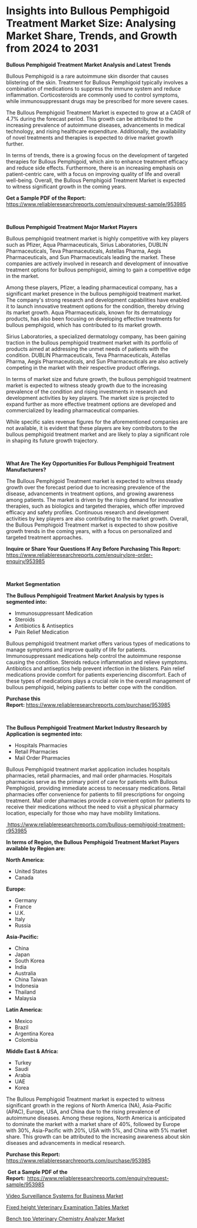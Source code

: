 <p><h1>Insights into Bullous Pemphigoid Treatment Market Size: Analysing Market Share, Trends, and Growth from 2024 to 2031</h1></p><p><strong>Bullous Pemphigoid Treatment Market Analysis and Latest Trends</strong></p>
<p><p>Bullous Pemphigoid is a rare autoimmune skin disorder that causes blistering of the skin. Treatment for Bullous Pemphigoid typically involves a combination of medications to suppress the immune system and reduce inflammation. Corticosteroids are commonly used to control symptoms, while immunosuppressant drugs may be prescribed for more severe cases.</p><p>The Bullous Pemphigoid Treatment Market is expected to grow at a CAGR of 4.7% during the forecast period. This growth can be attributed to the increasing prevalence of autoimmune diseases, advancements in medical technology, and rising healthcare expenditure. Additionally, the availability of novel treatments and therapies is expected to drive market growth further.</p><p>In terms of trends, there is a growing focus on the development of targeted therapies for Bullous Pemphigoid, which aim to enhance treatment efficacy and reduce side effects. Furthermore, there is an increasing emphasis on patient-centric care, with a focus on improving quality of life and overall well-being. Overall, the Bullous Pemphigoid Treatment Market is expected to witness significant growth in the coming years.</p></p>
<p><strong>Get a Sample PDF of the Report:&nbsp;</strong> <a href="https://www.reliableresearchreports.com/enquiry/request-sample/953985">https://www.reliableresearchreports.com/enquiry/request-sample/953985</a></p>
<p>&nbsp;</p>
<p><strong>Bullous Pemphigoid Treatment Major Market Players</strong></p>
<p><p>Bullous pemphigoid treatment market is highly competitive with key players such as Pfizer, Aqua Pharmaceuticals, Sirius Laboratories, DUBLIN Pharmaceuticals, Teva Pharmaceuticals, Astellas Pharma, Aegis Pharmaceuticals, and Sun Pharmaceuticals leading the market. These companies are actively involved in research and development of innovative treatment options for bullous pemphigoid, aiming to gain a competitive edge in the market.</p><p>Among these players, Pfizer, a leading pharmaceutical company, has a significant market presence in the bullous pemphigoid treatment market. The company's strong research and development capabilities have enabled it to launch innovative treatment options for the condition, thereby driving its market growth. Aqua Pharmaceuticals, known for its dermatology products, has also been focusing on developing effective treatments for bullous pemphigoid, which has contributed to its market growth.</p><p>Sirius Laboratories, a specialized dermatology company, has been gaining traction in the bullous pemphigoid treatment market with its portfolio of products aimed at addressing the unmet needs of patients with the condition. DUBLIN Pharmaceuticals, Teva Pharmaceuticals, Astellas Pharma, Aegis Pharmaceuticals, and Sun Pharmaceuticals are also actively competing in the market with their respective product offerings.</p><p>In terms of market size and future growth, the bullous pemphigoid treatment market is expected to witness steady growth due to the increasing prevalence of the condition and rising investments in research and development activities by key players. The market size is projected to expand further as more effective treatment options are developed and commercialized by leading pharmaceutical companies.</p><p>While specific sales revenue figures for the aforementioned companies are not available, it is evident that these players are key contributors to the bullous pemphigoid treatment market and are likely to play a significant role in shaping its future growth trajectory.</p></p>
<p>&nbsp;</p>
<p><strong>What Are The Key Opportunities For Bullous Pemphigoid Treatment Manufacturers?</strong></p>
<p><p>The Bullous Pemphigoid Treatment market is expected to witness steady growth over the forecast period due to increasing prevalence of the disease, advancements in treatment options, and growing awareness among patients. The market is driven by the rising demand for innovative therapies, such as biologics and targeted therapies, which offer improved efficacy and safety profiles. Continuous research and development activities by key players are also contributing to the market growth. Overall, the Bullous Pemphigoid Treatment market is expected to show positive growth trends in the coming years, with a focus on personalized and targeted treatment approaches.</p></p>
<p><strong>Inquire or Share Your Questions If Any Before Purchasing This Report:</strong> <a href="https://www.reliableresearchreports.com/enquiry/pre-order-enquiry/953985">https://www.reliableresearchreports.com/enquiry/pre-order-enquiry/953985</a></p>
<p>&nbsp;</p>
<p><strong>Market Segmentation</strong></p>
<p><strong>The Bullous Pemphigoid Treatment Market Analysis by types is segmented into:</strong></p>
<p><ul><li>Immunosuppressant Medication</li><li>Steroids</li><li>Antibiotics & Antiseptics</li><li>Pain Relief Medication</li></ul></p>
<p><p>Bullous pemphigoid treatment market offers various types of medications to manage symptoms and improve quality of life for patients. Immunosuppressant medications help control the autoimmune response causing the condition. Steroids reduce inflammation and relieve symptoms. Antibiotics and antiseptics help prevent infection in the blisters. Pain relief medications provide comfort for patients experiencing discomfort. Each of these types of medications plays a crucial role in the overall management of bullous pemphigoid, helping patients to better cope with the condition.</p></p>
<p><strong>Purchase this Report:&nbsp;</strong><a href="https://www.reliableresearchreports.com/purchase/953985">https://www.reliableresearchreports.com/purchase/953985</a></p>
<p>&nbsp;</p>
<p><strong>The Bullous Pemphigoid Treatment Market Industry Research by Application is segmented into:</strong></p>
<p><ul><li>Hospitals Pharmacies</li><li>Retail Pharmacies</li><li>Mail Order Pharmacies</li></ul></p>
<p><p>Bullous Pemphigoid treatment market application includes hospitals pharmacies, retail pharmacies, and mail order pharmacies. Hospitals pharmacies serve as the primary point of care for patients with Bullous Pemphigoid, providing immediate access to necessary medications. Retail pharmacies offer convenience for patients to fill prescriptions for ongoing treatment. Mail order pharmacies provide a convenient option for patients to receive their medications without the need to visit a physical pharmacy location, especially for those who may have mobility limitations.</p></p>
<p><a href="https://www.reliableresearchreports.com/bullous-pemphigoid-treatment-r953985">&nbsp;https://www.reliableresearchreports.com/bullous-pemphigoid-treatment-r953985</a></p>
<p><strong>In terms of Region, the Bullous Pemphigoid Treatment Market Players available by Region are:</strong></p>
<p>
    <p> <strong> North America: </strong>
        <ul>
            <li>United States</li>
            <li>Canada</li>
        </ul>
        </p> 
    <p> <strong> Europe: </strong>
        <ul>
            <li>Germany</li>
            <li>France</li>
            <li>U.K.</li>
            <li>Italy</li>
            <li>Russia</li>
        </ul>
        </p> 
    <p> <strong> Asia-Pacific: </strong>
        <ul>
            <li>China</li>
            <li>Japan</li>
            <li>South Korea</li>
            <li>India</li>
            <li>Australia</li>
            <li>China Taiwan</li>
            <li>Indonesia</li>
            <li>Thailand</li>
            <li>Malaysia</li>
        </ul>
        </p> 
    <p> <strong> Latin America: </strong>
        <ul>
            <li>Mexico</li>
            <li>Brazil</li>
            <li>Argentina Korea</li>
            <li>Colombia</li>
        </ul>
        </p> 
    <p> <strong> Middle East & Africa: </strong>
        <ul>
            <li>Turkey</li>
            <li>Saudi</li>
            <li>Arabia</li>
            <li>UAE</li>
            <li>Korea</li>
        </ul>
    </p>
    </p>
<p><p>The Bullous Pemphigoid Treatment market is expected to witness significant growth in the regions of North America (NA), Asia-Pacific (APAC), Europe, USA, and China due to the rising prevalence of autoimmune diseases. Among these regions, North America is anticipated to dominate the market with a market share of 40%, followed by Europe with 30%, Asia-Pacific with 20%, USA with 5%, and China with 5% market share. This growth can be attributed to the increasing awareness about skin diseases and advancements in medical research.</p></p>
<p><strong>Purchase this Report: </strong><a href="https://www.reliableresearchreports.com/purchase/953985">https://www.reliableresearchreports.com/purchase/953985</a></p>
<p>&nbsp;<strong>Get a Sample PDF of the Report:&nbsp;&nbsp;</strong><a href="https://www.reliableresearchreports.com/enquiry/request-sample/953985">https://www.reliableresearchreports.com/enquiry/request-sample/953985</a></p>
<p><strong></strong></p>
<p><p><a href="https://github.com/changoleonlaverguenzanoexiste/Market-Research-Report-List-4/blob/main/video-surveillance-systems-for-business-market.md">Video Surveillance Systems for Business Market</a></p><p><a href="https://www.linkedin.com/pulse/navigating-global-fixed-height-veterinary-examination-tables-jc0ef?trackingId=gX6MntVTTa26eMw72pTjng%3D%3D">Fixed height Veterinary Examination Tables Market</a></p><p><a href="https://www.linkedin.com/pulse/bench-top-veterinary-chemistry-analyzer-market-size-type-automaticsemi-automatic-dsogf?trackingId=IqqhOw0sRkqj0GGsKl12Dg%3D%3D">Bench top Veterinary Chemistry Analyzer Market</a></p></p>